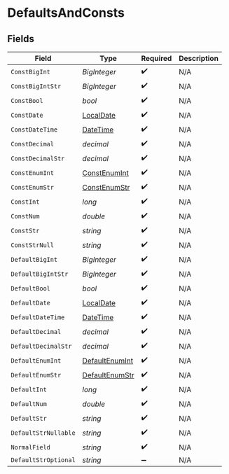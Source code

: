 # DefaultsAndConsts


## Fields

| Field                                                                                 | Type                                                                                  | Required                                                                              | Description                                                                           |
| ------------------------------------------------------------------------------------- | ------------------------------------------------------------------------------------- | ------------------------------------------------------------------------------------- | ------------------------------------------------------------------------------------- |
| `ConstBigInt`                                                                         | *BigInteger*                                                                          | :heavy_check_mark:                                                                    | N/A                                                                                   |
| `ConstBigIntStr`                                                                      | *BigInteger*                                                                          | :heavy_check_mark:                                                                    | N/A                                                                                   |
| `ConstBool`                                                                           | *bool*                                                                                | :heavy_check_mark:                                                                    | N/A                                                                                   |
| `ConstDate`                                                                           | [LocalDate](https://nodatime.org/3.1.x/api/NodaTime.LocalDate.html)                   | :heavy_check_mark:                                                                    | N/A                                                                                   |
| `ConstDateTime`                                                                       | [DateTime](https://learn.microsoft.com/en-us/dotnet/api/system.datetime?view=net-5.0) | :heavy_check_mark:                                                                    | N/A                                                                                   |
| `ConstDecimal`                                                                        | *decimal*                                                                             | :heavy_check_mark:                                                                    | N/A                                                                                   |
| `ConstDecimalStr`                                                                     | *decimal*                                                                             | :heavy_check_mark:                                                                    | N/A                                                                                   |
| `ConstEnumInt`                                                                        | [ConstEnumInt](../../Models/Shared/ConstEnumInt.md)                                   | :heavy_check_mark:                                                                    | N/A                                                                                   |
| `ConstEnumStr`                                                                        | [ConstEnumStr](../../Models/Shared/ConstEnumStr.md)                                   | :heavy_check_mark:                                                                    | N/A                                                                                   |
| `ConstInt`                                                                            | *long*                                                                                | :heavy_check_mark:                                                                    | N/A                                                                                   |
| `ConstNum`                                                                            | *double*                                                                              | :heavy_check_mark:                                                                    | N/A                                                                                   |
| `ConstStr`                                                                            | *string*                                                                              | :heavy_check_mark:                                                                    | N/A                                                                                   |
| `ConstStrNull`                                                                        | *string*                                                                              | :heavy_check_mark:                                                                    | N/A                                                                                   |
| `DefaultBigInt`                                                                       | *BigInteger*                                                                          | :heavy_check_mark:                                                                    | N/A                                                                                   |
| `DefaultBigIntStr`                                                                    | *BigInteger*                                                                          | :heavy_check_mark:                                                                    | N/A                                                                                   |
| `DefaultBool`                                                                         | *bool*                                                                                | :heavy_check_mark:                                                                    | N/A                                                                                   |
| `DefaultDate`                                                                         | [LocalDate](https://nodatime.org/3.1.x/api/NodaTime.LocalDate.html)                   | :heavy_check_mark:                                                                    | N/A                                                                                   |
| `DefaultDateTime`                                                                     | [DateTime](https://learn.microsoft.com/en-us/dotnet/api/system.datetime?view=net-5.0) | :heavy_check_mark:                                                                    | N/A                                                                                   |
| `DefaultDecimal`                                                                      | *decimal*                                                                             | :heavy_check_mark:                                                                    | N/A                                                                                   |
| `DefaultDecimalStr`                                                                   | *decimal*                                                                             | :heavy_check_mark:                                                                    | N/A                                                                                   |
| `DefaultEnumInt`                                                                      | [DefaultEnumInt](../../Models/Shared/DefaultEnumInt.md)                               | :heavy_check_mark:                                                                    | N/A                                                                                   |
| `DefaultEnumStr`                                                                      | [DefaultEnumStr](../../Models/Shared/DefaultEnumStr.md)                               | :heavy_check_mark:                                                                    | N/A                                                                                   |
| `DefaultInt`                                                                          | *long*                                                                                | :heavy_check_mark:                                                                    | N/A                                                                                   |
| `DefaultNum`                                                                          | *double*                                                                              | :heavy_check_mark:                                                                    | N/A                                                                                   |
| `DefaultStr`                                                                          | *string*                                                                              | :heavy_check_mark:                                                                    | N/A                                                                                   |
| `DefaultStrNullable`                                                                  | *string*                                                                              | :heavy_check_mark:                                                                    | N/A                                                                                   |
| `NormalField`                                                                         | *string*                                                                              | :heavy_check_mark:                                                                    | N/A                                                                                   |
| `DefaultStrOptional`                                                                  | *string*                                                                              | :heavy_minus_sign:                                                                    | N/A                                                                                   |